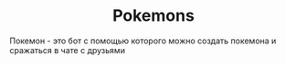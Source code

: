 <h1 align="center">Pokemons</h1>
<a>Покемон - это бот с помощью которого можно создать покемона и сражаться в чате с друзьями</a>
